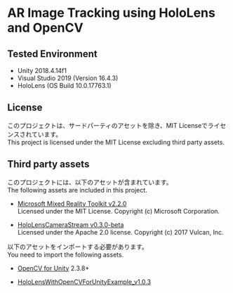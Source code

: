 # AR Image Tracking using HoloLens and OpenCV

## Tested Environment
- Unity 2018.4.14f1
- Visual Studio 2019 (Version 16.4.3)
- HoloLens (OS Build 10.0.17763.1)

## License
このプロジェクトは、サードパーティのアセットを除き、MIT Licenseでライセンスされています。  
This project is licensed under the MIT License excluding third party assets.

## Third party assets
このプロジェクトには、以下のアセットが含まれています。  
The following assets are included in this project.

- [Microsoft Mixed Reality Toolkit v2.2.0](https://github.com/microsoft/MixedRealityToolkit-Unity/releases/tag/v2.2.0)  
Licensed under the MIT License. Copyright (c) Microsoft Corporation.

- [HoloLensCameraStream v0.3.0-beta](https://github.com/VulcanTechnologies/HoloLensCameraStream/releases/tag/v0.3.0-beta)  
Licensed under the Apache 2.0 license. Copyright (c) 2017 Vulcan, Inc.

以下のアセットをインポートする必要があります。  
You need to import the following assets.

- [OpenCV for Unity](https://assetstore.unity.com/packages/tools/integration/opencv-for-unity-21088) 2.3.8+

- [HoloLensWithOpenCVForUnityExample_v1.0.3](https://github.com/EnoxSoftware/HoloLensWithOpenCVForUnityExample/releases/tag/v1.0.3)
